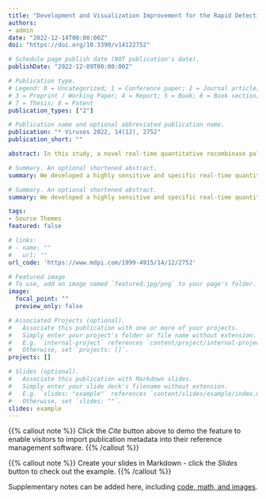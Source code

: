 ```yaml
---
title: "Development and Visualization Improvement for the Rapid Detection of Decapod Iridescent Virus 1 (DIV1) in Penaeus vannamei Based on an Isothermal Recombinase Polymerase Amplification Assay"
authors:
- admin
date: "2022-12-14T00:00:00Z"
doi: "https://doi.org/10.3390/v14122752"

# Schedule page publish date (NOT publication's date).
publishDate: "2022-12-09T00:00:00Z"

# Publication type.
# Legend: 0 = Uncategorized; 1 = Conference paper; 2 = Journal article;
# 3 = Preprint / Working Paper; 4 = Report; 5 = Book; 6 = Book section;
# 7 = Thesis; 8 = Patent
publication_types: ["2"]

# Publication name and optional abbreviated publication name.
publication: "* Viruses 2022, 14(12), 2752"
publication_short: ""

abstract: In this study, a novel real-time quantitative recombinase polymerase amplification (qRPA) assay and its instrument-free visualization improvement were described for the rapid detection of DIV1. Optimum primer pairs, suitable reaction temperatures, and probe concentrations of a DIV1-qRPA assay were screened to determine optimal reaction conditions. Then, its ability to detect DIV1 was evaluated and compared with real-time quantitative polymerase chain reactions (qPCRs). The sensitivity tests demonstrated that the limit of detection (LOD) of the DIV1-qRPA assay was 1.0 copies/μL. Additionally, the presentation of the detection results was improved with SYBR Green I, and the LOD of the DIV1-RPA-SYBR Green I assay was 1.0 × 10^3 copies/μL. Both the DIV1-qRPA and DIV1-RPA-SYBR Green I assays could be performed at 42 °C within 20 min and without cross-reactivity with other common pathogens.

# Summary. An optional shortened abstract.
summary: We developed a highly sensitive and specific real-time quantitative RPA assay and improved its instrument-free visualization for rapidly detecting DIV1. The LOD of the DIV1-qRPA assay reached 1.0 copies μL−1, which was higher than the LOD of qPCR and qLAMP, and the visual detecting limitation of the instrument-free DIV1-RPA-SYBR Green I assay was 1.0 × 10^3 copies/μL. Both assays could be performed at 42 °C within 20 min and had no cross-reactivity with WSSV, VpAHPND, EHP, or IHHNV. These two methods offer straightforward, eye-catching, and equipment-free approaches for DIV1 detection in shrimp farms, quarantine stations, and basic laboratories with limited resources, especially in remote and rural regions; the most appropriate method can be chosen based on the practical conditions of the testing site. Furthermore, the results of this study may promote the wide application of DIV1 detection methods based on nucleic acid amplification technology and provide a reference value for monitoring and controlling this new virus in the aquaculture industry.

# Summary. An optional shortened abstract.
summary: We developed a highly sensitive and specific real-time quantitative RPA assay and improved its instrument-free visualization for rapidly detecting DIV1. The LOD of the DIV1-qRPA assay reached 1.0 copies μL^−1, which was higher than the LOD of qPCR and qLAMP, and the visual detecting limitation of the instrument-free DIV1-RPA-SYBR Green I assay was 1.0 × 10^3 copies μL^−1. Both assays could be performed at 42 °C within 20 min and had no cross-reactivity with WSSV, VpAHPND, EHP, or IHHNV. These two methods offer straightforward, eye-catching, and equipment-free approaches for DIV1 detection in shrimp farms, quarantine stations, and basic laboratories with limited resources, especially in remote and rural regions; the most appropriate method can be chosen based on the practical conditions of the testing site. Furthermore, the results of this study may promote the wide application of DIV1 detection methods based on nucleic acid amplification technology and provide a reference value for monitoring and controlling this new virus in the aquaculture industry.

tags:
- Source Themes
featured: false

# links:
# - name: ""
#   url: ""
url_code: 'https://www.mdpi.com/1999-4915/14/12/2752'

# Featured image
# To use, add an image named `featured.jpg/png` to your page's folder. 
image:
  focal_point: ""
  preview_only: false

# Associated Projects (optional).
#   Associate this publication with one or more of your projects.
#   Simply enter your project's folder or file name without extension.
#   E.g. `internal-project` references `content/project/internal-project/index.md`.
#   Otherwise, set `projects: []`.
projects: []

# Slides (optional).
#   Associate this publication with Markdown slides.
#   Simply enter your slide deck's filename without extension.
#   E.g. `slides: "example"` references `content/slides/example/index.md`.
#   Otherwise, set `slides: ""`.
slides: example
---
```


{{% callout note %}}
Click the *Cite* button above to demo the feature to enable visitors to import publication metadata into their reference management software.
{{% /callout %}}

{{% callout note %}}
Create your slides in Markdown - click the *Slides* button to check out the example.
{{% /callout %}}

Supplementary notes can be added here, including [code, math, and images](https://wowchemy.com/docs/writing-markdown-latex/).

